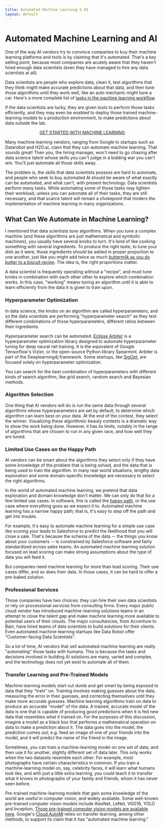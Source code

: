 ```yaml
---
title: Automated Machine Learning & AI
layout: default
---
```


# Automated Machine Learning and AI

One of the way AI vendors try to convince companies to buy their machine learning platforms and tools is by claiming that it's automated. That's a key selling point, because most companies are acutely aware that they haven't hired enough data scientists (even they have managed to hire any data scientists at all). 

Data scientists are people who explore data, clean it, test algorithms that they think might make accurate predictions about that data, and then tune those algorithms until they work well, like an auto mechanic might tune a car. Here's a more complete list of [tasks in the machine learning workflow](./machine-learning-workflow.html).

If the data scientists are lucky, they are given tools to perform those tasks efficiently, and they may even be enabled to deploy those trained machine-learning models to a production environment, to make predictions about data outside the lab.

<p align="center">
<a href="https://docs.skymind.ai/docs/welcome" type="button" class="btn btn-lg btn-success" onClick="ga('send', 'event', ‘quickstart', 'click');">GET STARTED WITH MACHINE LEARNING</a>
</p>

Many machine learning vendors, ranging from Google to startups such as Datarobot and H2O.ai, claim that they can automate machine learning. That sounds great! Then you, the hiring manager, won't need to go chasing after data science talent whose skills you can't judge in a bidding war you can't win. You'll just automate all those skills away. 

The problem is, the skills that data scientists possess are hard to automate, and people who seek to buy automated AI should be aware of what exactly can be automated, and what can't, with present technology. Data scientists perform many tasks. While automating some of those tasks may lighten their workload, unless you can automate all of their tasks, they are still necessary, and that scarce talent will remain a chokepoint that hinders the implementation of machine learning in many organizations. 

## What Can We Automate in Machine Learning?

I mentioned that data scientists *tune* algorithms. When you tune a complex machine (and these algorithms are just mathematical and symbolic machines), you usually have several knobs to turn. It's kind of like cooking something with several ingredients. To produce the right taste, to tune your dish as it were, those ingredients should be added in proper proportion to one another, just like you might add twice as much [buttermilk as you do butter to a biscuit recipe](https://www.marthastewart.com/349650/biscuits). The idea is, the right proportions matter.  

A data scientist is frequently operating without a "recipe", and must tune knobs in combination with each other other to explore which combination works. In this case, "working" means tuning an algorithm until it is able to learn efficiently from the data it is given to train upon. 

### Hyperparameter Optimization

In data science, the knobs on an algorithm are called hyperparameters, and so the data scientists are performing "hyperparameter search" as they test different combinations of those hyperparameters, different ratios between their ingredients. 

Hyperparameter search can be automated. [Eclipse Arbiter](https://github.com/deeplearning4j/arbiter) is a hyperparameter optimization library designed to automate hyperparameter tuning for deep neural net training. It is the equivalent of Google Tensorflow's Vizier, or the open-source Python library Spearmint. Arbiter is part of the Deeplearning4j framework. Some startups, like [SigOpt](https://sigopt.com/), are focused solely on hyperparameter optimization.

You can search for the best combination of hyperparameters with different kinds of search algorithm, like grid search, random search and Bayesian methods.

### Algorithm Selection

One thing that AI vendors will do is run the same data through several algorithms whose hyperparameters are set by default, to determine which algorithm can learn best on your data. At the end of the contest, they select the winner. Visualizing these algorithmic beauty contests is a dramatic way to show the work being done. However, it has its limits, notably in the range of algorithms that are chosen to run in any given race, and how well they are tuned. 

### Limited Use Cases on the Happy Path

AI vendors can be smart about the algorithms they select only if they have some knowledge of the problem that is being solved, and the data that is being used to train the algorithm. In many real-world situations, lengthy data exploration and some domain-specific knowledge are necessary to select the right algorithms. 

In the world of automated machine learning, we pretend that data exploration and domain knowledge don't matter. We can only do that for a few limited use cases. In software, this is called the [happy path](https://en.wikipedia.org/wiki/Happy_path), or the use case where everything goes as we expect it to. Automated machine learning has a narrow happy path; that is, it's easy to step off the path and get into trouble. 

For example, it's easy to automate machine learning for a simple use case like scoring your leads to Salesforce to predict the likelihood that you will close a sale. That's because the schema of the data -- the things you know about your customers -- is constrained by Salesforce software and fairly standardized across sales teams. An automated machine learning solution focused on lead scoring can make strong assumptions about the type of data you will feed it. 

But companies need machine learning for more than lead scoring. Their use cases differ, and so does their data. In those cases, it can be hard to offer a pre-baked solution. 

### Professional Services

Those companies have two choices: they can hire their own data scientists or rely on processional services from consulting firms. Every major public cloud vendor has introduced machine-learning solutions teams in an attempt to close the talent gap and make machine learning more available to potential users of their clouds. The major consultancies, from Accenture to Bain, have hired teams of data scientists to build solutions for their clients. Even automated machine-learning startups like Data Robot offer "Customer-facing Data Scientists". 

So a lot of time, AI vendors that sell automated machine learning are really "automating" those tasks with humans. This is because the tasks and decisions involved in building AI solutions are many, varied and complex, and the technology does not yet exist to automate all of them. 

### Transfer Learning and Pre-Trained Models

Machine learning models start out dumb and get smart by being exposed to data that they "train" on. Training involves making guesses about the data, measuring the error in their guesses, and correcting themselves until they make more accurate guesses. Machine learning algorithms train on data to produce an accurate "model" of the data. A trained, accurate model of the data is one that is capable of producing good predictions when it is fed new data that resembles what it trained on. For the purposes of this discussion, imagine a model as a black box that performs a mathematical operation on data to make a prediction about it. The data goes into the model, the prediction comes out; e.g. feed an image of one of your friends into the model, and it will predict the name of the friend in the image. 

Sometimes, you can train a machine-learning model on one set of data, and then use it for another, slightly different set of data later. This only works when the two datasets resemble each other. For example, most photographs have certain characteristics in common. If you train a machine-learning model on, say, celebrity faces, it will learn what humans look like, and with just a little extra learning, you could teach it to transfer what it knows to photographs of your family and friends, whom it has never seen before. 

Pre-trained machine-learning models that gain some knowledge of the world are useful in computer vision, and widely available. Some well-known pre-trained computer vision models include AlexNet, LeNet, VGG16, YOLO and Inception. [Those pre-trained computer vision models are available here](https://github.com/deeplearning4j/deeplearning4j/tree/master/deeplearning4j-zoo/src/main/java/org/deeplearning4j/zoo/model). Google's [Cloud AutoMl](https://cloud.google.com/automl/) relies on transfer learning, among other methods, to support its claim that it has "automated machine learning." 
